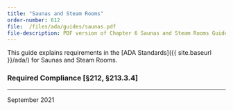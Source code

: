```yaml
---
title: "Saunas and Steam Rooms"
order-number: 612
file:  /files/ada/guides/saunas.pdf
file-description: PDF version of Chapter 6 Saunas and Steam Rooms Guide
---
```


This guide explains requirements in the [ADA Standards]({{ site.baseurl }}/ada/) for Saunas and Steam Rooms. 

### Required Compliance [§212, §213.3.4]

----

September 2021
